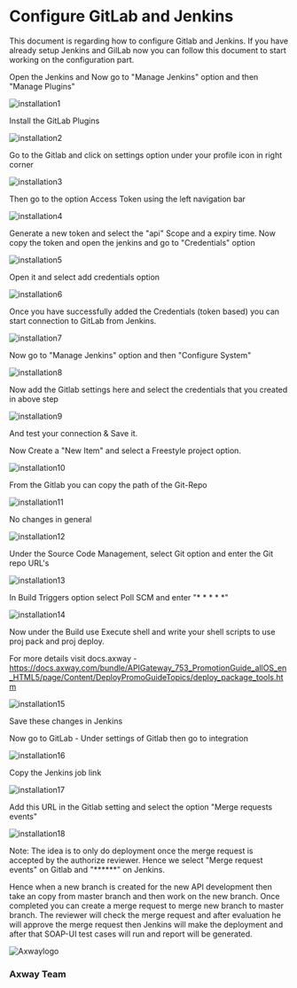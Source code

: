 # Configure GitLab and Jenkins

This document is regarding how to configure Gitlab and Jenkins. If you have already setup Jenkins and GilLab now you can follow this document to start working on the configuration part.

Open the Jenkins and Now go to "Manage Jenkins" option and then "Manage Plugins"

![installation1]( https://github.com/Axway-API-Management-Plus/CI-CD-with-API-Gateway-Dev-Ops-Approach/blob/master/Configure%20GitLab%20and%20Jenkins/lib/images/configure/installation1.PNG ) 

Install the GitLab Plugins

![installation2]( https://github.com/Axway-API-Management-Plus/CI-CD-with-API-Gateway-Dev-Ops-Approach/blob/master/Configure%20GitLab%20and%20Jenkins/lib/images/configure/installation2.PNG )

Go to the Gitlab and click on settings option under your profile icon in right corner

![installation3]( https://github.com/Axway-API-Management-Plus/CI-CD-with-API-Gateway-Dev-Ops-Approach/blob/master/Configure%20GitLab%20and%20Jenkins/lib/images/configure/installation3.PNG )

Then go to the option Access Token using the left navigation bar

![installation4]( https://github.com/Axway-API-Management-Plus/CI-CD-with-API-Gateway-Dev-Ops-Approach/blob/master/Configure%20GitLab%20and%20Jenkins/lib/images/configure/installation4.PNG )

Generate a new token and select the "api" Scope and a expiry time. Now copy the token and open the jenkins and go to  "Credentials" option

![installation5]( https://github.com/Axway-API-Management-Plus/CI-CD-with-API-Gateway-Dev-Ops-Approach/blob/master/Configure%20GitLab%20and%20Jenkins/lib/images/configure/installation5.PNG )

Open it and select add credentials option

![installation6]( https://github.com/Axway-API-Management-Plus/CI-CD-with-API-Gateway-Dev-Ops-Approach/blob/master/Configure%20GitLab%20and%20Jenkins/lib/images/configure/installation6.PNG )

Once you have successfully added the Credentials (token based) you can start connection to GitLab from Jenkins.

![installation7]( https://github.com/Axway-API-Management-Plus/CI-CD-with-API-Gateway-Dev-Ops-Approach/blob/master/Configure%20GitLab%20and%20Jenkins/lib/images/configure/installation7.PNG )

Now go to "Manage Jenkins" option and then "Configure System"

![installation8]( https://github.com/Axway-API-Management-Plus/CI-CD-with-API-Gateway-Dev-Ops-Approach/blob/master/Configure%20GitLab%20and%20Jenkins/lib/images/configure/installation8.PNG )

Now add the Gitlab settings here and select the credentials that you created in above step

![installation9]( https://github.com/Axway-API-Management-Plus/CI-CD-with-API-Gateway-Dev-Ops-Approach/blob/master/Configure%20GitLab%20and%20Jenkins/lib/images/configure/installation9.PNG )

And test your connection & Save it.

Now Create a "New Item" and select a Freestyle project option.

![installation10]( https://github.com/Axway-API-Management-Plus/CI-CD-with-API-Gateway-Dev-Ops-Approach/blob/master/Configure%20GitLab%20and%20Jenkins/lib/images/configure/installation10.PNG )

From the Gitlab you can copy the path of the Git-Repo

![installation11]( https://github.com/Axway-API-Management-Plus/CI-CD-with-API-Gateway-Dev-Ops-Approach/blob/master/Configure%20GitLab%20and%20Jenkins/lib/images/configure/installation11.PNG )

No changes in general 

![installation12]( https://github.com/Axway-API-Management-Plus/CI-CD-with-API-Gateway-Dev-Ops-Approach/blob/master/Configure%20GitLab%20and%20Jenkins/lib/images/configure/installation12.PNG )

Under the Source Code Management, select Git option and enter the Git repo URL's

![installation13]( https://github.com/Axway-API-Management-Plus/CI-CD-with-API-Gateway-Dev-Ops-Approach/blob/master/Configure%20GitLab%20and%20Jenkins/lib/images/configure/installation13.PNG )

In Build Triggers option select Poll SCM and enter "* * * * *"

![installation14]( https://github.com/Axway-API-Management-Plus/CI-CD-with-API-Gateway-Dev-Ops-Approach/blob/master/Configure%20GitLab%20and%20Jenkins/lib/images/configure/installation14.PNG )

Now under the Build use Execute shell and write your shell scripts to use proj pack and proj deploy. 

For more details visit docs.axway - https://docs.axway.com/bundle/APIGateway_753_PromotionGuide_allOS_en_HTML5/page/Content/DeployPromoGuideTopics/deploy_package_tools.htm

![installation15]( https://github.com/Axway-API-Management-Plus/CI-CD-with-API-Gateway-Dev-Ops-Approach/blob/master/Configure%20GitLab%20and%20Jenkins/lib/images/configure/installation15.PNG )

Save these changes in Jenkins

Now go to GitLab - Under settings of Gitlab then go to integration

![installation16]( https://github.com/Axway-API-Management-Plus/CI-CD-with-API-Gateway-Dev-Ops-Approach/blob/master/Configure%20GitLab%20and%20Jenkins/lib/images/configure/installation16.PNG )

Copy the Jenkins job link

![installation17]( https://github.com/Axway-API-Management-Plus/CI-CD-with-API-Gateway-Dev-Ops-Approach/blob/master/Configure%20GitLab%20and%20Jenkins/lib/images/configure/installation17.PNG )

Add this URL in the Gitlab setting and select the option "Merge requests events"

![installation18]( https://github.com/Axway-API-Management-Plus/CI-CD-with-API-Gateway-Dev-Ops-Approach/blob/master/Configure%20GitLab%20and%20Jenkins/lib/images/configure/installation18.PNG )


Note: The idea is to only do deployment once the merge request is accepted by the authorize reviewer. Hence we select "Merge request events" on Gitlab and "******" on Jenkins.

Hence when a new branch is created for the new API development then take an copy from master branch and then work on the new branch. Once completed you can create a merge request to merge new branch to master branch. The reviewer will check the merge request and after evaluation he will approve the merge request then Jenkins will make the deployment and after that SOAP-UI test cases will run and report will be generated.

![Axwaylogo]( https://github.com/Axway-API-Management/Common/blob/master/img/AxwayLogoSmall.png ) 
### Axway Team

